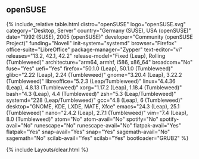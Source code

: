 ## openSUSE
{% include_relative table.html distro="openSUSE" logo="openSUSE.svg" category="Desktop, Server" country="Germany (SUSE), USA (openSUSE)" date="1992 (SUSE), 2005 (openSUSE)" developer="Community (openSUSE Project)" funding="Novell" init-system="systemd" browser="Firefox" office-suite="LibreOffice" package-manager="Zypper" text-editor="vi" releases="13.2, 42.1, 42.2" release-model="Fixed (Leap), Rolling (Tumbleweed)" architecture="arm64, armhf, i586, x86_64" broadcom="No" fuse="Yes" uefi="Yes" firefox="50.1.0 (Leap), 50.1.0 (Tumbleweed)" glibc="2.22 (Leap), 2.24 (Tumbleweed)" gnome="3.20.4 (Leap), 3.22.2 (Tumbleweed)" libreoffice="5.2.3 (Leap/Tumbleweed)" linux="4.4.36 (Leap), 4.8.13 (Tumbleweed)" xorg="1.17.2 (Leap), 1.18.4 (Tumbleweed)" bash="4.3 (Leap), 4.4 (Tumbleweed)" zsh="5.3 (Leap/Tumbleweed)" systemd="228 (Leap/Tumbleweed)" gcc="4.8 (Leap), 6 (Tumbleweed)" desktop="GNOME, KDE, LXDE, MATE, Xfce" emacs="24.3 (Leap), 25.1 (Tumbleweed)" nano="2.4.2 (Leap), 2.7.1 (Tumbleweed)" vim="7.4 (Leap), 8.0 (Tumbleweed)" atom="No" atom-avail="No" spotify="No" spotify-avail="No" runescape="No" runescape-avail="No" flatpak-avail="Yes" flatpak="Yes" snap-avail="Yes" snap="Yes" sagemath-avail="No" sagemath="No" scilab-avail="Yes" scilab="Yes" bootloader="GRUB2" %}

{% include Layouts/clear.html %}
